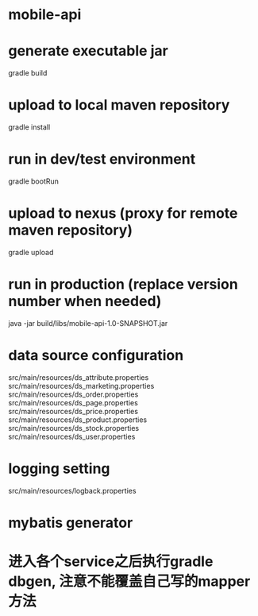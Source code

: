 # mobile-api

# generate executable jar
gradle build

# upload to local maven repository
gradle install

# run in dev/test environment
gradle bootRun

# upload to nexus (proxy for remote maven repository)
gradle upload

# run in production (replace version number when needed)
java -jar build/libs/mobile-api-1.0-SNAPSHOT.jar

# data source configuration
src/main/resources/ds_attribute.properties
src/main/resources/ds_marketing.properties
src/main/resources/ds_order.properties
src/main/resources/ds_page.properties
src/main/resources/ds_price.properties
src/main/resources/ds_product.properties
src/main/resources/ds_stock.properties
src/main/resources/ds_user.properties

# logging setting
src/main/resources/logback.properties

# mybatis generator
# 进入各个service之后执行gradle dbgen, 注意不能覆盖自己写的mapper方法